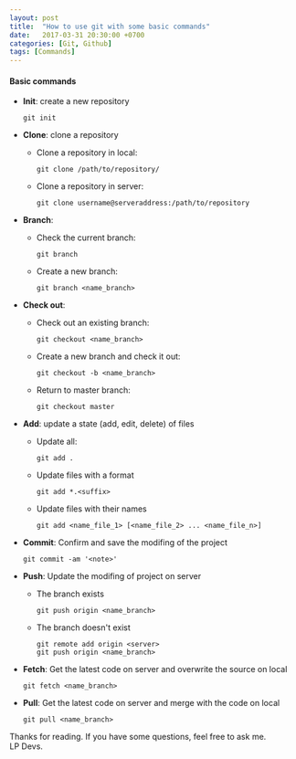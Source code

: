 ```yaml
---
layout: post
title:  "How to use git with some basic commands"
date:   2017-03-31 20:30:00 +0700
categories: [Git, Github]
tags: [Commands] 
---
```


#### Basic commands
  
  * **Init**: create a new repository
    ```
    git init
    ```
  
  * **Clone**: clone a repository
    * Clone a repository in local:
      ```
      git clone /path/to/repository/
      ```

    * Clone a repository in server:
      ```
      git clone username@serveraddress:/path/to/repository
      ```

  * **Branch**: 
    * Check the current branch:
      ```
      git branch
      ```

    * Create a new branch:
      ```
      git branch <name_branch>
      ```

  * **Check out**:
    * Check out an existing branch:
      ```
      git checkout <name_branch>
      ```

    * Create a new branch and check it out:
      ```
      git checkout -b <name_branch>
      ```
  
    * Return to master branch:
      ```
      git checkout master
      ```

  * **Add**: update a state (add, edit, delete) of files
    * Update all:
      ```
      git add .

      ```

    * Update files with a format
      ```
      git add *.<suffix>
      ```

    * Update files with their names
      ```
      git add <name_file_1> [<name_file_2> ... <name_file_n>] 
      ```

  * **Commit**: Confirm and save the modifing of the project
      ```
      git commit -am '<note>'
      ```

  * **Push**: Update the modifing of project on server
    * The branch exists
      ```
      git push origin <name_branch>
      ``` 
    
    * The branch doesn't exist
      ```
      git remote add origin <server>
      git push origin <name_branch>
      ```

* **Fetch**: Get the latest code on server and overwrite the source on local
  ```
  git fetch <name_branch>
  ```

* **Pull**: Get the latest code on server and merge with the code on local
  ```
  git pull <name_branch>
  ```

Thanks for reading. If you have some questions, feel free to ask me.<br />LP Devs.